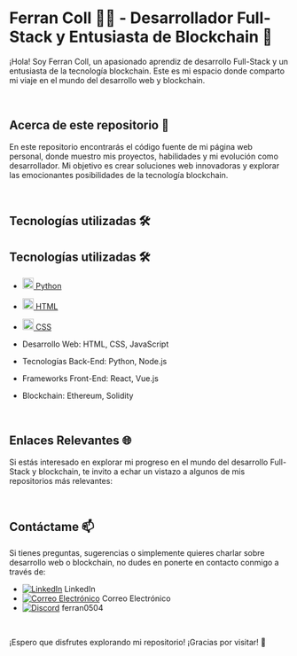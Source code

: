 # Ferran Coll 👨‍💻 - Desarrollador Full-Stack y Entusiasta de Blockchain 🚀

¡Hola! Soy Ferran Coll, un apasionado aprendiz de desarrollo Full-Stack y un entusiasta de la tecnología blockchain. Este es mi espacio donde comparto mi viaje en el mundo del desarrollo web y blockchain.

<br>

## Acerca de este repositorio 📁

En este repositorio encontrarás el código fuente de mi página web personal, donde muestro mis proyectos, habilidades y mi evolución como desarrollador. Mi objetivo es crear soluciones web innovadoras y explorar las emocionantes posibilidades de la tecnología blockchain.

<br>

## Tecnologías utilizadas 🛠️

## Tecnologías utilizadas 🛠️

- [<img src="https://www.python.org/static/community_logos/python-logo.png" alt="Python" width="20"/> Python](https://www.python.org/)
- [<img src="https://developer.mozilla.org/static/img/logo.svg" alt="HTML" width="20"/> HTML](https://developer.mozilla.org/en-US/docs/Web/HTML)
- [<img src="https://developer.mozilla.org/static/img/logo.svg" alt="CSS" width="20"/> CSS](https://developer.mozilla.org/en-US/docs/Web/CSS)


- Desarrollo Web: HTML, CSS, JavaScript
- Tecnologías Back-End: Python, Node.js
- Frameworks Front-End: React, Vue.js
- Blockchain: Ethereum, Solidity

<br>

## Enlaces Relevantes 🌐

Si estás interesado en explorar mi progreso en el mundo del desarrollo Full-Stack y blockchain, te invito a echar un vistazo a algunos de mis repositorios más relevantes:

<br>

## Contáctame 📫

Si tienes preguntas, sugerencias o simplemente quieres charlar sobre desarrollo web o blockchain, no dudes en ponerte en contacto conmigo a través de:

- [![LinkedIn](https://fontawesome.com/icons/linkedin-square?style=brands)](https://www.linkedin.com/in/ferran-coll-) LinkedIn
- [![Correo Electrónico](https://fontawesome.com/icons/envelope?style=solid)](ferrancolllopez@gmail.com) Correo Electrónico
- [![Discord](https://fontawesome.com/icons/discord?style=brands)](Discord) ferran0504


<br>

¡Espero que disfrutes explorando mi repositorio! ¡Gracias por visitar! 👋

